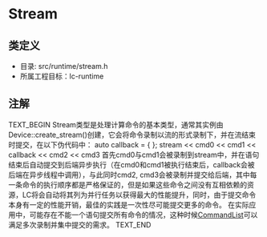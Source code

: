 # Stream

## 类定义
* 目录: src/runtime/stream.h
* 所属工程目标：lc-runtime

## 注解
TEXT_BEGIN
Stream类型是处理计算命令的基本类型，通常其实例由Device::create_stream()创建，它会将命令录制以流的形式录制下，并在流结束时提交，在以下伪代码中：
auto callback = [](){ };
stream << cmd0 << cmd1 << callback << cmd2 << cmd3
首先cmd0与cmd1会被录制到stream中，并在语句结束后自动提交到后端异步执行（在cmd0和cmd1被执行结束后，callback会被后端在异步线程中调用），与此同时cmd2, cmd3会被录制并提交给后端，其中每一条命令的执行顺序都是严格保证的，但是如果这些命令之间没有互相依赖的资源，LC将会自动将其列为并行任务以获得最大的性能提升，同时，由于提交命令本身有一定的性能开销，最佳的实践是一次性尽可能提交更多的命令。
在实际应用中，可能存在不能一个语句提交所有命令的情况，这种时候[CommandList](command_list.md)可以满足多次录制并集中提交的需求。
TEXT_END